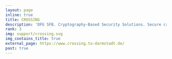 ```yaml
---
layout: page
inline: true
title: CROSSING
description: 'DFG SFB. Cryptography-Based Security Solutions. Secure cryptography-based software for next generation computing environments.'
rank: 3
img: support/crossing.svg
img_contains_title: true
external_page: https://www.crossing.tu-darmstadt.de/
past: true
---
```

